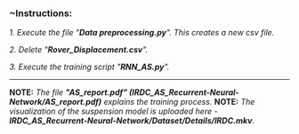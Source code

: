 


### ~Instructions:

_1. Execute the file "**Data preprocessing.py**". This creates a new csv file._  
  
_2. Delete "**Rover_Displacement.csv**"._  
  
_3. Execute the training script "**RNN_AS.py**"._

-------------------------------------------------------------------------------------------------------------------------------------------------------
**NOTE:** _The file **"AS_report.pdf" (IRDC_AS_Recurrent-Neural-Network/AS_report.pdf)** explains the training process._
**NOTE:** _The visualization of the suspension model is uploaded here - **IRDC_AS_Recurrent-Neural-Network/Dataset/Details/IRDC.mkv**._


